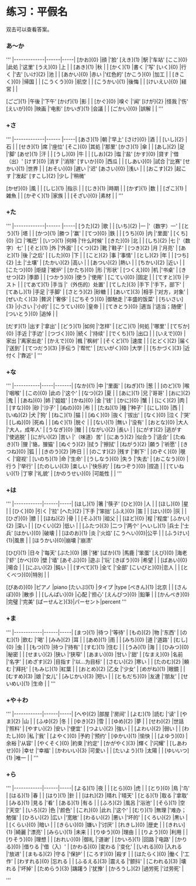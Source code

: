 # 练习：平假名

双击可以查看答案。

### あ～か
'''
|-------------|------|-----|
[かお]{0}     |顔    |'脸'
[えき]{1}     |駅    |'车站'
[ここ]{0}     |此処  |'这里'
[うえ]{0}     |上    | |
[あき]{1}     |秋    | |
[かく]{1}     |書く  |'写'
[いく]{0}     |行く  |'去'
[いけ]{2}     |池    | |
[あかい]{0}   |赤い  |'红色的'
[かこう]{0}   |加工  | |
[きこく]{0}   |帰国  | |
[こうくう]{0} |航空  | |
[こうかい]{1} |後悔  | |
[けいえい]{0} |経営  | |

[ごご]{1}     |午後  |'下午'
[かげ]{1}     |影    | |
[かぐ]{0}     |嗅ぐ  |'闻'
[けが]{2}     |怪我  |'伤'
[えいが]{0}   |映画  |'电影'
[かいぎ]{1}   |会議  | |
[ごかい]{0}   |誤解  | |
'''

### +さ
'''
|-------------|------ |-----|
[あさ]{1}     |朝     |'早上'
[さけ]{0}     |酒     | |
[いし]{2}     |石     | |
[せき]{1}     |席     |'座位'
[そこ]{0}     |其処   |'那里'
[かさ]{1}     |傘     | |
[あし]{2}     |足     |'脚'
[あせ]{1}     |汗     | |
[うし]{0}     |牛     | |
[しお]{2}     |塩     |'盐'
[かす]{0}     |貸す   |'借（出）'
[けす]{0}     |消す   |'消除'
[すいか]{0}   |西瓜   | |
[しあい]{0}   |試合   |'比赛'
[せかい]{1}   |世界   | |
[おそい]{0}   |遅い   |'迟'
[あさい]{0}   |浅い   | |
[おこす]{2}   |起こす |'发起'
[すこし]{2}   |少し   |'稍微'

[かぜ]{0}     |風     | |
[しじ]{1}     |指示   | |
[じき]{1}     |時期   | |
[かず]{1}     |数     | |
[ざこ]{1}     |雑魚   | |
[かぞく]{1}   |家族   | |
[そざい]{0}   |素材   | |
'''

### +た
'''
|-------------|------ |-----|
[うた]{2}   |歌   | |
[いち]{2}   |一   |'（数字）一' |
[とう]{1}   |塔   | |
[かつ]{1}   |勝つ   |'赢' |
[てつ]{0}   |鉄   | |
[うち]{0}   |内   |'里面' |
[くち]{0}   |口   |'嘴巴' |
[いつ]{1}   |何時   |'什么时候' |
[きた]{0}   |北   | |
[しち]{2}   |七   |'（数字）七' |
[そと]{1}   |外   |'外面' |
[くつ]{2}   |靴   |'鞋子' |
[つき]{2}   |月   |'月亮' |
[あと]{1}   |後   |'之后' |
[した]{0}   |下   | |
[こと]{2}   |事   |'事情' |
[とし]{2}   |年   | |
[つち]{2}   |土   |'土壤' |
[たかい]{2}   |高い   | |
[あつい]{2}   |熱い   | |
[ちかい]{2}   |近い   | |
[こたつ]{0}   |炬燵   |'被炉' |
[かたち]{0}   |形   |'形状' |
[つくえ]{0}   |机   |'书桌' |
[きせつ]{2}   |季節   | |
[つかう]{0}   |使う   |'使用' |
[こてい]{0}   |固定   | |
[てすと]{1}   |テスト   | |
[てあて]{1}   |手当   |'（外伤的）处置' |
[てした]{3}   |手下   |'手下，部下' |
[てあし]{1}   |手足   |'手脚' |
[さとう]{2}   |砂糖   | |
[あいて]{3}   |相手   |'对方，对象' |
[ぜいたく]{3}   |贅沢   |'奢侈' |
[ごちそう]{0}   |御馳走   |'丰盛的饭菜' |
[ちいさい]{3}   |小さい   |'小的' |
[こうてい]{0}   |皇帝   | |
[てきとう]{0}   |適当   |'适当；随便' |
[ついとう]{0}   |追悼   | |

[だす]{1}   |出す   |'拿出' |
[どう]{1}   |如何   |'怎样' |
[どこ]{1}   |何処   |'哪里' |
[てぢか]{0}   |手近   |'手边' |
[つづく]{0}   |続く   |'持续' |
[でくち]{1}   |出口   | |
[いえで]{0}   |家出   |'离家出走' |
[かえで]{0}   |楓   |'枫树' |
[そくど]{1}   |速度   | |
[とどく]{2}   |届く   |'送到' |
[てつだう]{3}   |手伝う   |'帮忙' |
[だいがく]{0}   |大学   | |
[ちかづく]{3}   |近付く   |'靠近' |
'''

### +な
'''
|-----------|-----|-------|
[なか]{1}   |中   |'里面' |
[ねぎ]{1}   |葱   | |
[のど]{1}   |喉   |'咽喉' |
[この]{0}   |此の   |'这个' |
[なつ]{2}   |夏   | |
[あに]{1}   |兄   |'哥哥' |
[おに]{2}   |鬼   | |
[あね]{0}   |姉   |'姐姐' |
[かね]{0}   |金   |'钱' |
[かに]{0}   |蟹   | |
[にく]{2}   |肉   | |
[すな]{0}   |砂   |'沙子' |
[ぬの]{0}   |布   | |
[たね]{1}   |種   |'种子' |
[にし]{0}   |西   | |
[いぬ]{2}   |犬   |'狗' |
[ねこ]{1}   |猫   | |
[ぬく]{0}   |抜く   |'拔出' |
[なく]{0}   |泣く   |'哭' |
[しぬ]{0}   |死ぬ   | |
[ぬぐ]{1}   |脱ぐ   | |
[ない]{1}   |無い   |'没有' |
[おとな]{0}   |大人   |'大人，成年人' |
[うなぎ]{0}   |鰻   | |
[ながい]{2}   |長い   | |
[にがす]{2}   |逃がす   |'使逃脱' |
[にがい]{2}   |苦い  |'（味道）苦' |
[にあう]{2}   |似合う   |'适合' |
[たぬき]{1}   |狸   |'貉，狸猫' |
[ぬぐう]{2}   |拭う   |'擦拭' |
[ねがう]{2}   |願う   |'祈愿' |
[きつね]{0}   |狐   | |
[きのう]{2}   |昨日   | |
[のこす]{2}   |残す   |'剩下' |
[のぞく]{0}   |覗く   |'窥视' |
[いのち]{1}   |命   |'生命' |
[うしなう]{0}   |失う   |'失去' |
[おこなう]{0}   |行う   |'举行' |
[たのしい]{3}   |楽しい   |'快乐的' |
[ねつぞう]{0}   |捏造   | |
[ていねい]{1}   |丁寧   |'礼貌' |
[かのうせい]{0}   |可能性   | |
'''
### +は
'''
|------------|------|-----|
[はし]{1}    |箸    |'筷子'
[ひと]{0}    |人    | |
[ほし]{0}    |星    | |
[ひく]{0}    |引く  |'拉'
[へた]{2}    |下手  |'笨拙'
[ふえ]{0}    |笛    | |
[はい]{0}    |灰    | |
[ひざ]{0}    |膝    | |
[ほね]{2}    |骨    | |
[そふ]{1}    |祖父  | |
[ほど]{0}    |程    |'程度'
[ふかい]{2}  |深い  | |
[ひくい]{2}  |低い  | |
[ふたつ]{3}  |二つ  |'两个'
[へいし]{1}  |兵士  |'士兵'
[はかい]{0}  |破壊  | |
[ほのお]{1}  |炎    |'火焰'
[こうへい]{0}|公平  | |
[ふうけい]{1}|風景  | |
[ほうかい]{0}|崩壊  |'崩溃'

[ひび]{1}    |日々  |'每天'
[ぶた]{0}    |豚    |'猪'
[ばか]{1}    |馬鹿  |'笨蛋'
[えび]{0}    |海老  |'虾'
[かべ]{0}    |壁    |'墙'
[あそぶ]{0}  |遊ぶ  |'玩'
[きぼう]{0}  |希望  | |
[ばあい]{0}  |場合  | |
[にぶい]{2}  |鈍い  | |
[すべて]{1}  |全て  |'全部'
[こいびと]{0}|恋人  | |
[とくべつ]{0}|特別  | |

[ぴあの]{0}    |ピアノ    |piano
[たいぷ]{1}    |タイプ    |type
[ぺきん]{1}    |北京      | |
[さんぽ]{0}    |散歩      | |
[しんぱい]{0}  |心配      |'担心'
[えんぴつ]{0}  |鉛筆      | |
[かんぺき]{0}  |完璧      |'完美'
[ぱーせんと]{3}|パーセント|percent
'''

### +ま
'''
|------------|------|-----|
[まつ]{1} |待つ  |'等待' |
[もの]{2} |物  |'东西' |
[のむ]{1} |飲む  |'喝' |
[みみ]{2} |耳  | |
[あめ]{1} |雨  | |
[みち]{0} |道  |'道路' |
[むし]{0} |虫  | |
[もつ]{1} |持つ  |'持有' |
[すむ]{1} |住む  | |
[うみ]{1} |海  | |
[ひみつ]{0} |秘密  | |
[せまい]{2} |狭い  |'狭窄' |
[あまい]{0} |甘い  |'甜' |
[なまえ]{0} |名前  |'名字' |
[めざす]{2} |目指す  |'以...为目标' |
[さむい]{2} |寒い  | |
[たのむ]{2} |頼む  |'拜托' |
[もみじ]{1} |紅葉  | |
[おとめ]{2} |乙女  |'少女' |
[めがね]{1} |眼鏡  | |
[むすめ]{3} |娘  |'女儿' |
[みじかい]{3} |短い  | |
[ともだち]{0} |友達  |'朋友' |
[せいめい]{1} |生命  | |
'''

### +や＋わ
'''
|------------|------|-----|
[へや]{2} |部屋  |'房间' |
[よむ]{1} |読む  |'读' |
[やま]{2} |山  | |
[ふゆ]{2} |冬  | |
[ゆき]{2} |雪  | |
[ゆめ]{2} |夢  | |
[せわ]{2} |世話  |'照料' |
[やすい]{2} |安い  |'便宜' |
[つよい]{2} |強い  | |
[よわい]{2} |弱い  | |
[わたし]{0} |私  |'我' |
[よやく]{0} |予約  |'预约' |
[ゆかい]{1} |愉快  | |
[よゆう]{0} |余裕  |'从容' |
[やくそく]{0} |約束  |'约定' |
[かがやく]{3} |輝く  |'闪耀' |
[しあわせ]{0} |幸せ  |'幸福' |
[かわいい]{3} |可愛い  | |
[たいよう]{1} |太陽  | |
[ゆいいつ]{1} |唯一  | |
'''

### +ら
'''
|------------|------|-----|
[よる]{1} |夜  | |
[とら]{0} |虎  | |
[とり]{0} |鳥  |'鸟' |
[はる]{1} |春  | |
[はり]{1} |針  | |
[はれ]{2} |晴れ  |'晴天' |
[とる]{1} |取る  |'拿取' |
[みる]{1} |見る  |'看' |
[ある]{1} |有る  | |
[ふろ]{2} |風呂  |'浴池' |
[そら]{1} |空  |'天空' |
[いろ]{2} |色  |'颜色' |
[これ]{0} |此れ   |'这个'  |
[むり]{1} |無理  |'难办；勉强' |
[ひろい]{2} |広い  |'宽敞' |
[わるい]{2} |悪い  |'坏的' |
[くろい]{2} |黒い  | |
[くらい]{0} |暗い  | |
[きらい]{0} |嫌い  |'讨厌' |
[れきし]{0} |歴史  | |
[きれい]{1} |綺麗  |'漂亮' |
[みらい]{1} |未来  | |
[りゆう]{0} |理由  | |
[りよう]{0} |利用  | |
[りそう]{0} |理想  | |
[おれい]{0} |御礼  |'道谢' |
[かいろ]{1} |回路  |'电路' |
[かりる]{0} |借りる  |'借（入）' |
[かわる]{0} |変わる  |'变化' |
[いれる]{0} |入れる  |'放进' |
[まもる]{2} |守る  |'保护' |
[ころす]{0} |殺す   | |
[はたらく]{0} |働く  |'工作' |
[わすれる]{0} |忘れる  | |
[ふるえる]{3} |震える  |'颤抖' |
[こわれる]{3} |壊れる  |'坏掉' |
[ためらう]{3} |躊躇う  |'犹豫' |
[かろうし]{2} |過労死  |'过劳死' |

'''

<style>
div.peek-answer {
    position: absolute;
    width: max-content;
    bottom: calc(100% - 0.5em);
    left: 0;
    right: 0;
    margin: 0 auto;
    background-color: var(--bg-green);
    border: solid 1px var(--green);
    padding: 0.3em 0.5em;
}
td:first-child {
    position: relative;
    cursor: pointer;
}
table {
    overflow: visible;
}
</style>

<script type="module">
function addClickHandler(){
    let tables = document.getElementsByTagName('table');
    for(let table of tables){
        for(let tr of table.rows){
            tr.cells[0].addEventListener('dblclick', _onClick);
        }
    }
}

import {kanaToRomaji} from '/js/romaji.js';

function _onClick(){
    let td = this;
    let answer = document.createElement('div');
    answer.classList.add('peek-answer');
    answer.textContent = kanaToRomaji(td.innerText).join(' ');
    td.append(answer);
    setTimeout(()=>answer.remove(), 3000);
}

addClickHandler();

</script>